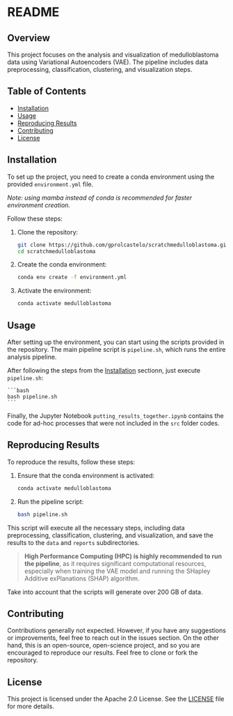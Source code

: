 # README

## Overview
This project focuses on the analysis and visualization of medulloblastoma data using Variational Autoencoders (VAE). The pipeline includes data preprocessing, classification, clustering, and visualization steps.

## Table of Contents
- [Installation](#installation)
- [Usage](#usage)
- [Reproducing Results](#reproducing-results)
- [Contributing](#contributing)
- [License](#license)

## Installation
To set up the project, you need to create a conda environment using the provided `environment.yml` file. 

*Note: using mamba instead of conda is recommended for faster environment creation.*

Follow these steps:

1. Clone the repository:
    ```bash
    git clone https://github.com/gprolcastelo/scratchmedulloblastoma.git
    cd scratchmedulloblastoma
    ```

2. Create the conda environment:
    ```bash
    conda env create -f environment.yml
    ```

3. Activate the environment:
    ```bash
    conda activate medulloblastoma
    ```

## Usage
After setting up the environment, you can start using the scripts provided in the repository. The main pipeline script is `pipeline.sh`, which runs the entire analysis pipeline.

After following the steps from the [Installation](#installation) sectionn, just execute `pipeline.sh`:

	```bash
    bash pipeline.sh
	```

Finally, the Jupyter Notebook `putting_results_together.ipynb` contains the code for ad-hoc processes that were not included in the `src` folder codes.

## Reproducing Results
To reproduce the results, follow these steps:

1. Ensure that the conda environment is activated:
    ```bash
    conda activate medulloblastoma
    ```

2. Run the pipeline script:
    ```bash
    bash pipeline.sh
    ```

This script will execute all the necessary steps, including data preprocessing, classification, clustering, and visualization, and save the results to the `data` and `reports` subdirectories.

> **High Performance Computing (HPC) is highly recommended to run the pipeline**, as it requires significant computational resources, especially when training the VAE model and running the SHapley Additive exPlanations (SHAP) algorithm. 

Take into account that the scripts will generate over 200 GB of data.

## Contributing
Contributions generally not expected. However, if you have any suggestions or improvements, feel free to reach out in the issues section. 
On the other hand, this is an open-source, open-science project, and so you are encouraged to reproduce our results.
Feel free to clone or fork the repository.

## License
This project is licensed under the Apache 2.0 License. See the [LICENSE](LICENSE) file for more details.
